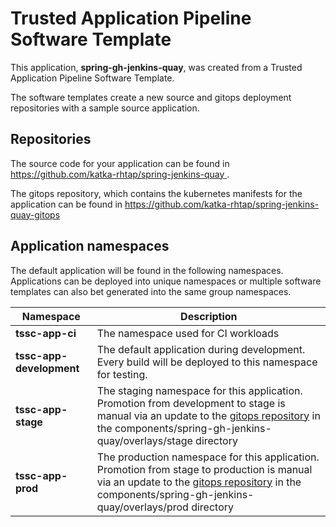 # Trusted Application Pipeline Software Template

This application, **spring-gh-jenkins-quay**, was created from a Trusted Application Pipeline Software Template.

The software templates create a new source and gitops deployment repositories with a sample source application. 

## Repositories

The source code for your application can be found in [https://github.com/katka-rhtap/spring-jenkins-quay ](https://github.com/katka-rhtap/spring-jenkins-quay ).
 
The gitops repository, which contains the kubernetes manifests for the application can be found in 
[https://github.com/katka-rhtap/spring-jenkins-quay-gitops ](https://github.com/katka-rhtap/spring-jenkins-quay-gitops ) 

## Application namespaces 

The default application will be found in the following namespaces. Applications can be deployed into unique namespaces or multiple software templates can also bet generated into the same group namespaces.  

|  Namespace   |  Description   |  
| -------- | -------- |
| **tssc-app-ci** | The namespace used for CI workloads |
| **tssc-app-development** | The default application during development. Every build will be deployed to this namespace for testing. |
| **tssc-app-stage** | The staging namespace for this application. Promotion from development to stage is manual via an update to the [gitops repository](https://github.com/katka-rhtap/spring-jenkins-quay-gitops ) in the components/spring-gh-jenkins-quay/overlays/stage directory |
| **tssc-app-prod** | The production namespace for this application. Promotion from stage to production is manual via an update to the [gitops repository](https://github.com/katka-rhtap/spring-jenkins-quay-gitops ) in the components/spring-gh-jenkins-quay/overlays/prod directory |